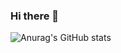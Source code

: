 ### Hi there 👋


![Anurag's GitHub stats](https://github-readme-stats.vercel.app/api?username=eliaDr&show_icons=true)

